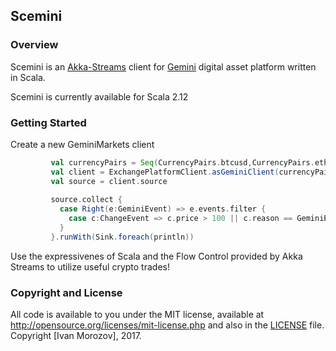 ## Scemini

### Overview

Scemini is an [Akka-Streams](http://akka.io/) client for [Gemini](https://gemini.com) digital asset platform written in Scala.

Scemini is currently available for Scala 2.12

### Getting Started

Create a new GeminiMarkets client

```scala
         val currencyPairs = Seq(CurrencyPairs.btcusd,CurrencyPairs.ethbtc)
         val client = ExchangePlatformClient.asGeminiClient(currencyPairs)
         val source = client.source
     
         source.collect {
           case Right(e:GeminiEvent) => e.events.filter {
             case c:ChangeEvent => c.price > 100 || c.reason == GeminiEventReasons.trade
           }
         }.runWith(Sink.foreach(println))
```

Use the expressivenes of Scala and the Flow Control provided by Akka Streams to utilize useful crypto trades!
 
### Copyright and License

All code is available to you under the MIT license, available at
http://opensource.org/licenses/mit-license.php and also in the
[LICENSE](LICENSE) file.
Copyright [Ivan Morozov], 2017.
